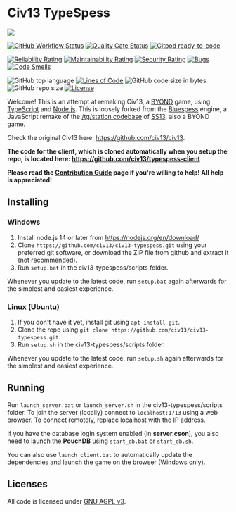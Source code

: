# Civ13 TypeSpess

![](https://i.imgur.com/napac0L.png)

[![GitHub Workflow Status](https://img.shields.io/github/workflow/status/civ13/civ13-typespess/Node.js%20CI)](https://github.com/Civ13/civ13-typespess/actions)
[![Quality Gate Status](https://sonarcloud.io/api/project_badges/measure?project=Civ13_civ13-typespess&metric=alert_status)](https://sonarcloud.io/dashboard?id=Civ13_civ13-typespess)
[![Gitpod ready-to-code](https://img.shields.io/badge/Gitpod-ready--to--code-blue?logo=gitpod)](https://gitpod.io/#https://github.com/Civ13/civ13-typespess)

[![Reliability Rating](https://sonarcloud.io/api/project_badges/measure?project=Civ13_civ13-typespess&metric=reliability_rating)](https://sonarcloud.io/dashboard?id=Civ13_civ13-typespess)
[![Maintainability Rating](https://sonarcloud.io/api/project_badges/measure?project=Civ13_civ13-typespess&metric=sqale_rating)](https://sonarcloud.io/dashboard?id=Civ13_civ13-typespess)
[![Security Rating](https://sonarcloud.io/api/project_badges/measure?project=Civ13_civ13-typespess&metric=security_rating)](https://sonarcloud.io/dashboard?id=Civ13_civ13-typespess)
[![Bugs](https://sonarcloud.io/api/project_badges/measure?project=Civ13_civ13-typespess&metric=bugs)](https://sonarcloud.io/dashboard?id=Civ13_civ13-typespess)
[![Code Smells](https://sonarcloud.io/api/project_badges/measure?project=Civ13_civ13-typespess&metric=code_smells)](https://sonarcloud.io/dashboard?id=Civ13_civ13-typespess)

![GitHub top language](https://img.shields.io/github/languages/top/civ13/civ13-typespess)
[![Lines of Code](https://sonarcloud.io/api/project_badges/measure?project=Civ13_civ13-typespess&metric=ncloc)](https://sonarcloud.io/dashboard?id=Civ13_civ13-typespess)
![GitHub code size in bytes](https://img.shields.io/github/languages/code-size/civ13/civ13-typespess)
![GitHub repo size](https://img.shields.io/github/repo-size/civ13/civ13-typespess)
[![License](https://img.shields.io/github/license/civ13/civ13-typespess?color=blue)](https://github.com/Civ13/civ13-typespess/blob/master/LICENSE.md)

Welcome! This is an attempt at remaking Civ13, a [BYOND](http://www.byond.com/) game, using [TypeScript](https://www.typescriptlang.org/) and [Node.js](https://nodejs.org/). This is loosely forked from the [Bluespess](https://github.com/Bluespess) engine, a JavaScript remake of the [/tg/station codebase](https://github.com/tgstation/tgstation) of [SS13](http://www.byond.com/games/Exadv1/SpaceStation13), also a BYOND game.

Check the original Civ13 here: https://github.com/civ13/civ13.

**The code for the client, which is cloned automatically when you setup the repo, is located here: https://github.com/civ13/typespess-client**

**Please read the [Contribution Guide](.github/CONTRIBUTING.md) page if you're willing to help! All help is appreciated!**

## Installing

### Windows

1. Install node.js 14 or later from https://nodejs.org/en/download/
2. Clone `https://github.com/civ13/civ13-typespess.git` using your preferred git software, or download the ZIP file from github and extract it (not recommended).
3. Run `setup.bat` in the civ13-typespess/scripts folder.

Whenever you update to the latest code, run `setup.bat` again afterwards for the simplest and easiest experience.

### Linux (Ubuntu)

1. If you don't have it yet, install git using `apt install git`.
2. Clone the repo using `git clone https://github.com/civ13/civ13-typespess.git`.
3. Run `setup.sh` in the civ13-typespess/scripts folder.

Whenever you update to the latest code, run `setup.sh` again afterwards for the simplest and easiest experience.

## Running

Run `launch_server.bat` or `launch_server.sh` in the civ13-typespess/scripts folder. To join the server (locally) connect to `localhost:1713` using a web browser. To connect remotely, replace localhost with the IP address.

If you have the database login system enabled (in **server.cson**), you also need to launch the **PouchDB** using `start_db.bat` or `start_db.sh`.

You can also use `launch_client.bat` to automatically update the dependencies and launch the game on the browser (Windows only).

## Licenses

All code is licensed under [GNU AGPL v3](https://www.gnu.org/licenses/agpl-3.0.html).
